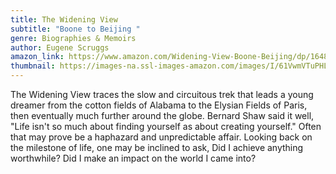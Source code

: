 ```yaml
---
title: The Widening View
subtitle: "Boone to Beijing "
genre: Biographies & Memoirs
author: Eugene Scruggs
amazon_link: https://www.amazon.com/Widening-View-Boone-Beijing/dp/1648955452/ref=tmm_pap_swatch_0?_encoding=UTF8&qid=1642687724&sr=8-1
thumbnail: https://images-na.ssl-images-amazon.com/images/I/61VwmVTuPHL.jpg
---
```

The Widening View traces the slow and circuitous trek that leads a young dreamer from the cotton fields of Alabama to the Elysian Fields of Paris, then eventually much further around the globe. Bernard Shaw said it well, "Life isn't so much about finding yourself as about creating yourself." Often that may prove be a haphazard and unpredictable affair. Looking back on the milestone of life, one may be inclined to ask, Did I achieve anything worthwhile? Did I make an impact on the world I came into?